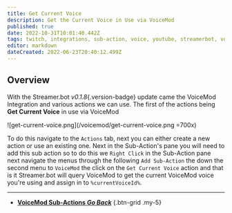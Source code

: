```yaml
---
title: Get Current Voice 
description: Get the Current Voice in Use via VoiceMod
published: true
date: 2022-10-31T10:01:40.442Z
tags: twitch, integrations, sub-action, voice, youtube, streamerbot, voicemod
editor: markdown
dateCreated: 2022-06-23T20:40:12.499Z
---
```


## Overview
With the Streamer.bot *v0.1.8*{.version-badge} update came the VoiceMod Integration and various actions we can use. The first of the actions being **Get Current Voice** in use via VoiceMod

![get-current-voice.png](/voicemod/get-current-voice.png =700x)

To do this navigate to the `Actions` tab, next you can either create a new action or use an existing one.
Next in the Sub-Action's pane you will need to add this sub action so to do this we `Right Click` in the Sub-Action pane next navigate the menus through the following `Add Sub-Action` the down the second menu to `VoiceMod` the click on the `Get Current Voice` action and that is it Streamer.bot will query VoiceMod to get the current VoiceMod voice you're using and assign in to `%currentVoiceId%`. 

---

- [<i class="mdi mdi-chevron-left"></i>**VoiceMod Sub-Actions *Go Back***](/Sub-Actions/VoiceMod)
{.btn-grid .my-5}